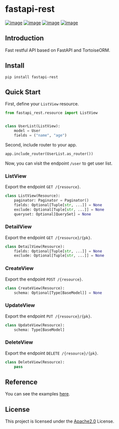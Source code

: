 # fastapi-rest

[![image](https://img.shields.io/pypi/v/fastapi-rest.svg?style=flat)](https://pypi.python.org/pypi/fastapi-rest)
[![image](https://img.shields.io/github/license/long2ice/fastapi-rest)](https://github.com/long2ice/fastapi-rest)
[![image](https://github.com/long2ice/fastapi-rest/workflows/pypi/badge.svg)](https://github.com/long2ice/fastapi-rest/actions?query=workflow:pypi)
[![image](https://github.com/long2ice/fastapi-rest/workflows/ci/badge.svg)](https://github.com/long2ice/fastapi-rest/actions?query=workflow:ci)

## Introduction

Fast restful API based on FastAPI and TortoiseORM.

## Install

```shell
pip install fastapi-rest
```

## Quick Start

First, define your `ListView` resource.

```python
from fastapi_rest.resource import ListView


class UserList(ListView):
    model = User
    fields = ("name", "age")
```

Second, include router to your app.

```python
app.include_router(UserList.as_router())
```

Now, you can visit the endpoint `/user` to get user list.

### ListView

Export the endpoint `GET /{resource}`.

```python
class ListView(Resource):
    paginator: Paginator = Paginator()
    fields: Optional[Tuple[str, ...]] = None
    exclude: Optional[Tuple[str, ...]] = None
    queryset: Optional[QuerySet] = None
```

### DetailView

Export the endpoint `GET /{resource}/{pk}`.

```python
class DetailView(Resource):
    fields: Optional[Tuple[str, ...]] = None
    exclude: Optional[Tuple[str, ...]] = None
```

### CreateView

Export the endpoint `POST /{resource}`.

```python
class CreateView(Resource):
    schema: Optional[Type[BaseModel]] = None
```

### UpdateView

Export the endpoint `PUT /{resource}/{pk}`.

```python
class UpdateView(Resource):
    schema: Type[BaseModel]
```

### DeleteView

Export the endpoint `DELETE /{resource}/{pk}`.

```python
class DeleteView(Resource):
    pass
```

## Reference

You can see the examples [here](./examples).

## License

This project is licensed under the [Apache2.0](https://github.com/long2ice/fastapi-rest/blob/master/LICENSE) License.
